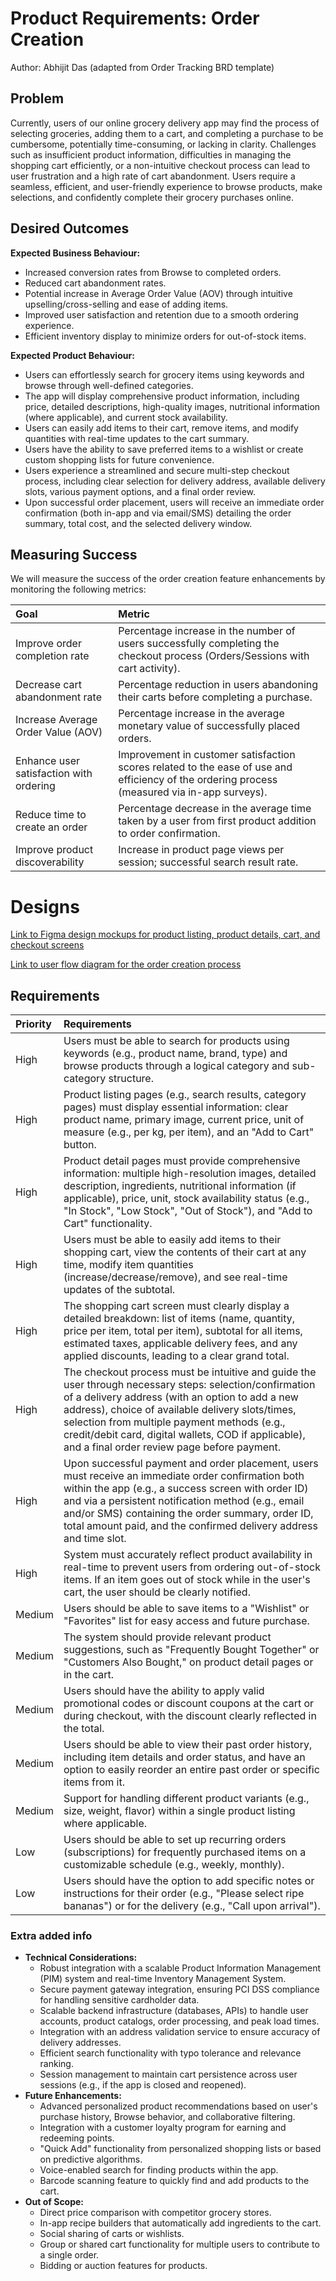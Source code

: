 # **Product Requirements: Order Creation**

Author: Abhijit Das (adapted from Order Tracking BRD template)

## **Problem**

Currently, users of our online grocery delivery app may find the process of selecting groceries, adding them to a cart, and completing a purchase to be cumbersome, potentially time-consuming, or lacking in clarity. Challenges such as insufficient product information, difficulties in managing the shopping cart efficiently, or a non-intuitive checkout process can lead to user frustration and a high rate of cart abandonment. Users require a seamless, efficient, and user-friendly experience to browse products, make selections, and confidently complete their grocery purchases online.

## **Desired Outcomes**

**Expected Business Behaviour:**

* Increased conversion rates from Browse to completed orders.
* Reduced cart abandonment rates.
* Potential increase in Average Order Value (AOV) through intuitive upselling/cross-selling and ease of adding items.
* Improved user satisfaction and retention due to a smooth ordering experience.
* Efficient inventory display to minimize orders for out-of-stock items.

**Expected Product Behaviour:**

* Users can effortlessly search for grocery items using keywords and browse through well-defined categories.
* The app will display comprehensive product information, including price, detailed descriptions, high-quality images, nutritional information (where applicable), and current stock availability.
* Users can easily add items to their cart, remove items, and modify quantities with real-time updates to the cart summary.
* Users have the ability to save preferred items to a wishlist or create custom shopping lists for future convenience.
* Users experience a streamlined and secure multi-step checkout process, including clear selection for delivery address, available delivery slots, various payment options, and a final order review.
* Upon successful order placement, users will receive an immediate order confirmation (both in-app and via email/SMS) detailing the order summary, total cost, and the selected delivery window.

## **Measuring Success**

We will measure the success of the order creation feature enhancements by monitoring the following metrics:

| **Goal** | **Metric** |
| :--------------------------------------------- | :-------------------------------------------------------------------------------------------------------- |
| Improve order completion rate                  | Percentage increase in the number of users successfully completing the checkout process (Orders/Sessions with cart activity). |
| Decrease cart abandonment rate                 | Percentage reduction in users abandoning their carts before completing a purchase.                          |
| Increase Average Order Value (AOV)             | Percentage increase in the average monetary value of successfully placed orders.                          |
| Enhance user satisfaction with ordering        | Improvement in customer satisfaction scores related to the ease of use and efficiency of the ordering process (measured via in-app surveys). |
| Reduce time to create an order                 | Percentage decrease in the average time taken by a user from first product addition to order confirmation. |
| Improve product discoverability                | Increase in product page views per session; successful search result rate.                                |

# **Designs**

[Link to Figma design mockups for product listing, product details, cart, and checkout screens](https://www.google.com/search?q=insert_figma_link_order_creation_here)

[Link to user flow diagram for the order creation process](https://www.google.com/search?q=insert_user_flow_order_creation_here)

## **Requirements**

| **Priority** | **Requirements** |
| :----------- | :--------------------------------------------------------------------------------------------------------------------------------------------------------------------------- |
| High         | Users must be able to search for products using keywords (e.g., product name, brand, type) and browse products through a logical category and sub-category structure.        |
| High         | Product listing pages (e.g., search results, category pages) must display essential information: clear product name, primary image, current price, unit of measure (e.g., per kg, per item), and an "Add to Cart" button. |
| High         | Product detail pages must provide comprehensive information: multiple high-resolution images, detailed description, ingredients, nutritional information (if applicable), price, unit, stock availability status (e.g., "In Stock", "Low Stock", "Out of Stock"), and "Add to Cart" functionality. |
| High         | Users must be able to easily add items to their shopping cart, view the contents of their cart at any time, modify item quantities (increase/decrease/remove), and see real-time updates of the subtotal. |
| High         | The shopping cart screen must clearly display a detailed breakdown: list of items (name, quantity, price per item, total per item), subtotal for all items, estimated taxes, applicable delivery fees, and any applied discounts, leading to a clear grand total. |
| High         | The checkout process must be intuitive and guide the user through necessary steps: selection/confirmation of a delivery address (with an option to add a new address), choice of available delivery slots/times, selection from multiple payment methods (e.g., credit/debit card, digital wallets, COD if applicable), and a final order review page before payment. |
| High         | Upon successful payment and order placement, users must receive an immediate order confirmation both within the app (e.g., a success screen with order ID) and via a persistent notification method (e.g., email and/or SMS) containing the order summary, order ID, total amount paid, and the confirmed delivery address and time slot. |
| High         | System must accurately reflect product availability in real-time to prevent users from ordering out-of-stock items. If an item goes out of stock while in the user's cart, the user should be clearly notified. |
| Medium       | Users should be able to save items to a "Wishlist" or "Favorites" list for easy access and future purchase.                                                                  |
| Medium       | The system should provide relevant product suggestions, such as "Frequently Bought Together" or "Customers Also Bought," on product detail pages or in the cart.                 |
| Medium       | Users should have the ability to apply valid promotional codes or discount coupons at the cart or during checkout, with the discount clearly reflected in the total.             |
| Medium       | Users should be able to view their past order history, including item details and order status, and have an option to easily reorder an entire past order or specific items from it. |
| Medium       | Support for handling different product variants (e.g., size, weight, flavor) within a single product listing where applicable.                                                 |
| Low          | Users should be able to set up recurring orders (subscriptions) for frequently purchased items on a customizable schedule (e.g., weekly, monthly).                           |
| Low          | Users should have the option to add specific notes or instructions for their order (e.g., "Please select ripe bananas") or for the delivery (e.g., "Call upon arrival").       |

### **Extra added info**

* **Technical Considerations:**
    * Robust integration with a scalable Product Information Management (PIM) system and real-time Inventory Management System.
    * Secure payment gateway integration, ensuring PCI DSS compliance for handling sensitive cardholder data.
    * Scalable backend infrastructure (databases, APIs) to handle user accounts, product catalogs, order processing, and peak load times.
    * Integration with an address validation service to ensure accuracy of delivery addresses.
    * Efficient search functionality with typo tolerance and relevance ranking.
    * Session management to maintain cart persistence across user sessions (e.g., if the app is closed and reopened).
* **Future Enhancements:**
    * Advanced personalized product recommendations based on user's purchase history, Browse behavior, and collaborative filtering.
    * Integration with a customer loyalty program for earning and redeeming points.
    * "Quick Add" functionality from personalized shopping lists or based on predictive algorithms.
    * Voice-enabled search for finding products within the app.
    * Barcode scanning feature to quickly find and add products to the cart.
* **Out of Scope:**
    * Direct price comparison with competitor grocery stores.
    * In-app recipe builders that automatically add ingredients to the cart.
    * Social sharing of carts or wishlists.
    * Group or shared cart functionality for multiple users to contribute to a single order.
    * Bidding or auction features for products.